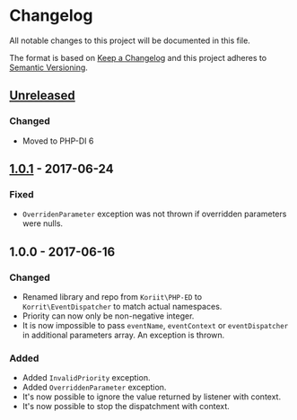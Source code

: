 # Changelog
All notable changes to this project will be documented in this file.

The format is based on [Keep a Changelog](http://keepachangelog.com/en/1.0.0/)
and this project adheres to [Semantic Versioning](http://semver.org/spec/v2.0.0.html).

## [Unreleased]
### Changed
- Moved to PHP-DI 6

## [1.0.1] - 2017-06-24
### Fixed
- `OverridenParameter` exception was not thrown if overridden parameters were nulls.

## 1.0.0 - 2017-06-16
### Changed
- Renamed library and repo from `Koriit\PHP-ED` to `Korrit\EventDispatcher` 
  to match actual namespaces.
- Priority can now only be non-negative integer.
- It is now impossible to pass `eventName`, `eventContext` or `eventDispatcher`
  in additional parameters array. An exception is thrown.

### Added
- Added `InvalidPriority` exception.
- Added `OverriddenParameter` exception.
- It's now possible to ignore the value returned by listener with context.
- It's now possible to stop the dispatchment with context.

[Unreleased]: https://github.com/Koriit/EventDispatcher/compare/v1.0.1...HEAD
[1.0.1]: https://github.com/Koriit/EventDispatcher/compare/v1.0.0...v1.0.1
